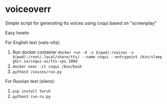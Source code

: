 # voiceoverr
Simple script for generating tts voices using coqui based on "screenplay"


Easy howto

For English text (vats-vits):

1. Run docker container `docker run -d -v $(pwd):/voices -v $(pwd):/root/.local/share/tts/ --name coqui --entrypoint /bin/sleep ghcr.io/coqui-ai/tts-cpu 100d`
2. `docker exec -it coqui /bin/bash`
3. `python3 /voices/run.py`


For Russian text (silero):
1. `pip install torch`
2. `python3 run-ru.py`